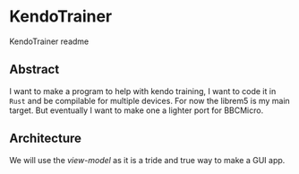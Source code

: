 # KendoTrainer
KendoTrainer readme
## Abstract
I want to make a program to help with kendo training, I want to code it in `Rust` and be compilable for multiple devices. For now the librem5 is my main target. But eventually I want to make one a lighter port for BBCMicro.

## Architecture

We will use the *view-model* as it is a tride and true way to make a GUI app.

